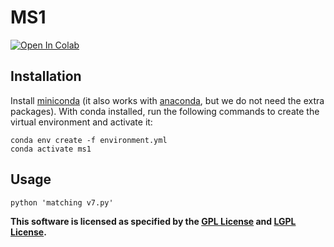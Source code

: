 # MS1

[![Open In Colab](https://colab.research.google.com/assets/colab-badge.svg)](https://github.com/Mesnage-Org/Mass-Spec-MS1-Analysis/blob/jupyter/gui-demo.ipynb)
## Installation

Install [miniconda](https://docs.conda.io/en/latest/miniconda.html) (it also works with [anaconda](https://docs.anaconda.com/anaconda/install/), but we do not need the extra packages). With conda installed, run the following commands to create the virtual environment and activate it:

```
conda env create -f environment.yml
conda activate ms1
```
## Usage

```
python 'matching v7.py' 
```

**This software is licensed as specified by the [GPL License](COPYING) and [LGPL License](COPYING.LESSER).**